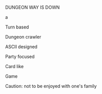 
DUNGEON WAY IS DOWN



a 

Turn based

Dungeon crawler

ASCII designed

Party focused

Card like

Game



Caution: not to be enjoyed with one's family

